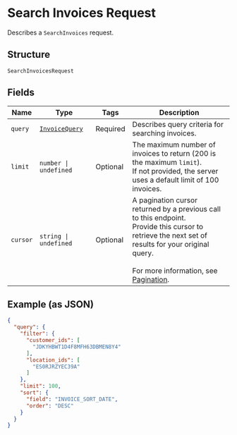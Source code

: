 
# Search Invoices Request

Describes a `SearchInvoices` request.

## Structure

`SearchInvoicesRequest`

## Fields

| Name | Type | Tags | Description |
|  --- | --- | --- | --- |
| `query` | [`InvoiceQuery`](../../doc/models/invoice-query.md) | Required | Describes query criteria for searching invoices. |
| `limit` | `number \| undefined` | Optional | The maximum number of invoices to return (200 is the maximum `limit`).<br>If not provided, the server uses a default limit of 100 invoices. |
| `cursor` | `string \| undefined` | Optional | A pagination cursor returned by a previous call to this endpoint.<br>Provide this cursor to retrieve the next set of results for your original query.<br><br>For more information, see [Pagination](https://developer.squareup.com/docs/working-with-apis/pagination). |

## Example (as JSON)

```json
{
  "query": {
    "filter": {
      "customer_ids": [
        "JDKYHBWT1D4F8MFH63DBMEN8Y4"
      ],
      "location_ids": [
        "ES0RJRZYEC39A"
      ]
    },
    "limit": 100,
    "sort": {
      "field": "INVOICE_SORT_DATE",
      "order": "DESC"
    }
  }
}
```


